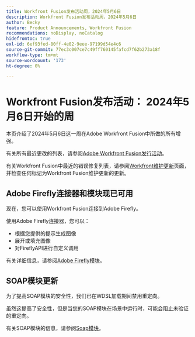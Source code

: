 ```yaml
---
title: Workfront Fusion发布活动周，2024年5月6日
description: Workfront Fusion发布活动周，2024年5月6日
author: Becky
feature: Product Announcements, Workfront Fusion
recommendations: noDisplay, noCatalog
hidefromtoc: true
exl-id: 6ef93fed-80ff-4e02-9eee-97199d54e4c6
source-git-commit: 77ec3c007ce7c49ff760145fafcd7f62b273a18f
workflow-type: tm+mt
source-wordcount: '173'
ht-degree: 0%

---
```


# Workfront Fusion发布活动： 2024年5月6日开始的周

本页介绍了2024年5月6日这一周在Adobe Workfront Fusion中所做的所有增强。

有关所有最近更改的列表，请参阅[Adobe Workfront Fusion发行活动](/help/workfront-fusion/fusion-product-releases/fusion-release-activity.md)。

有关Workfront Fusion中最近的错误修复列表，请参阅[Workfront维护更新](https://experienceleague.adobe.com/docs/workfront-known-issues/releases/current-updates.html?lang=zh-Hans)页面，并检查任何标记为Workfront Fusion维护更新的更新。

## Adobe Firefly连接器和模块现已可用

现在，您可以使用Workfront Fusion连接到Adobe Firefly。

使用Adobe Firefly连接器，您可以：

* 根据您提供的提示生成图像
* 展开或填充图像
* 对FireflyAPI进行自定义调用

有关详细信息，请参阅[Adobe Firefly模块](/help/workfront-fusion/references/apps-and-modules/adobe-connectors/adobe-firefly-modules.md)。

## SOAP模块更新

为了提高SOAP模块的安全性，我们已在WDSL加载期间禁用重定向。

虽然这提高了安全性，但是当您的SOAP模块在场景中运行时，可能会阻止未验证的重定向。

有关SOAP模块的信息，请参阅[Soap模块](/help/workfront-fusion/references/apps-and-modules/universal-connectors/soap-module.md)。
